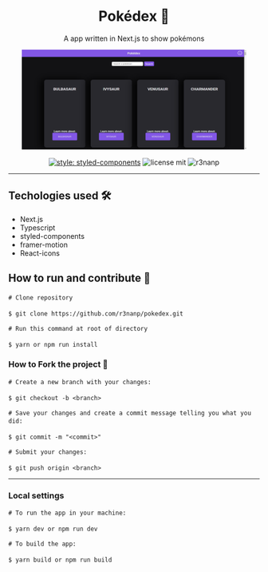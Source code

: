 <div align="center">

# Pokédex 🔴

</div>

<p align="center">
  A app written in Next.js to show pokémons
</p>

<div align="center">
  <img src="./.github/screenshot.png" width="450" height="200"/>

</div>

<div align="center">

  [![style: styled-components](https://img.shields.io/badge/style-%F0%9F%92%85%20styled--components-orange.svg?colorB=daa357&colorA=db748e)](https://github.com/styled-components/styled-components)
  ![license mit](https://img.shields.io/github/license/r3nanp/pokedex?color=blue&logo=github&logoColor=mit)
  ![r3nanp](https://img.shields.io/badge/r3nanp-pokedex-blue?style=flat-square)

</div>

---

## Techologies used 🛠

- Next.js
- Typescript
- styled-components
- framer-motion
- React-icons

## How to run and contribute 🤔

```
# Clone repository

$ git clone https://github.com/r3nanp/pokedex.git
```

```
# Run this command at root of directory

$ yarn or npm run install
```

### How to Fork the project 💪

```
# Create a new branch with your changes:

$ git checkout -b <branch>
```

```
# Save your changes and create a commit message telling you what you did:

$ git commit -m "<commit>"
```

```
# Submit your changes:

$ git push origin <branch>
```

---

### Local settings

```
# To run the app in your machine:

$ yarn dev or npm run dev
```

```
# To build the app:

$ yarn build or npm run build
```
